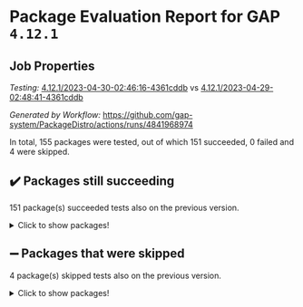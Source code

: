 # Package Evaluation Report for GAP `4.12.1`

## Job Properties

*Testing:* [4.12.1/2023-04-30-02:46:16-4361cddb](https://github.com/gap-system/PackageDistro/blob/data/reports/4.12.1/2023-04-30-02:46:16-4361cddb) vs [4.12.1/2023-04-29-02:48:41-4361cddb](https://github.com/gap-system/PackageDistro/blob/data/reports/4.12.1/2023-04-29-02:48:41-4361cddb)

*Generated by Workflow:* https://github.com/gap-system/PackageDistro/actions/runs/4841968974

In total, 155 packages were tested, out of which 151 succeeded, 0 failed and 4 were skipped.

## :heavy_check_mark: Packages still succeeding

151 package(s) succeeded tests also on the previous version.
<details><summary>Click to show packages!</summary>

- 4ti2interface 2023.02-04 [(success)](https://github.com/gap-system/PackageDistro/actions/runs/4841968974/jobs/8628740147)
- ace 5.6.2 [(success)](https://github.com/gap-system/PackageDistro/actions/runs/4841968974/jobs/8628740213)
- aclib 1.3.2 [(success)](https://github.com/gap-system/PackageDistro/actions/runs/4841968974/jobs/8628740253)
- agt 0.3.1 [(success)](https://github.com/gap-system/PackageDistro/actions/runs/4841968974/jobs/8628740280)
- alnuth 3.2.1 [(success)](https://github.com/gap-system/PackageDistro/actions/runs/4841968974/jobs/8628740321)
- anupq 3.3.0 [(success)](https://github.com/gap-system/PackageDistro/actions/runs/4841968974/jobs/8628740361)
- atlasrep 2.1.6 [(success)](https://github.com/gap-system/PackageDistro/actions/runs/4841968974/jobs/8628740404)
- autodoc 2022.10.20 [(success)](https://github.com/gap-system/PackageDistro/actions/runs/4841968974/jobs/8628740440)
- automata 1.15 [(success)](https://github.com/gap-system/PackageDistro/actions/runs/4841968974/jobs/8628740478)
- automgrp 1.3.2 [(success)](https://github.com/gap-system/PackageDistro/actions/runs/4841968974/jobs/8628740526)
- autpgrp 1.11 [(success)](https://github.com/gap-system/PackageDistro/actions/runs/4841968974/jobs/8628740567)
- cap 2023.04-04 [(success)](https://github.com/gap-system/PackageDistro/actions/runs/4841968974/jobs/8628740608)
- caratinterface 2.3.5 [(success)](https://github.com/gap-system/PackageDistro/actions/runs/4841968974/jobs/8628740658)
- cddinterface 2022.11.01 [(success)](https://github.com/gap-system/PackageDistro/actions/runs/4841968974/jobs/8628740699)
- circle 1.6.6 [(success)](https://github.com/gap-system/PackageDistro/actions/runs/4841968974/jobs/8628740753)
- classicpres 1.22 [(success)](https://github.com/gap-system/PackageDistro/actions/runs/4841968974/jobs/8628740800)
- cohomolo 1.6.11 [(success)](https://github.com/gap-system/PackageDistro/actions/runs/4841968974/jobs/8628740841)
- congruence 1.2.5 [(success)](https://github.com/gap-system/PackageDistro/actions/runs/4841968974/jobs/8628740885)
- corelg 1.56 [(success)](https://github.com/gap-system/PackageDistro/actions/runs/4841968974/jobs/8628740938)
- crime 1.6 [(success)](https://github.com/gap-system/PackageDistro/actions/runs/4841968974/jobs/8628741007)
- crisp 1.4.6 [(success)](https://github.com/gap-system/PackageDistro/actions/runs/4841968974/jobs/8628741062)
- crypting 0.10.4 [(success)](https://github.com/gap-system/PackageDistro/actions/runs/4841968974/jobs/8628741115)
- cryst 4.1.26 [(success)](https://github.com/gap-system/PackageDistro/actions/runs/4841968974/jobs/8628741170)
- crystcat 1.1.10 [(success)](https://github.com/gap-system/PackageDistro/actions/runs/4841968974/jobs/8628741229)
- ctbllib 1.3.5 [(success)](https://github.com/gap-system/PackageDistro/actions/runs/4841968974/jobs/8628741298)
- cubefree 1.19 [(success)](https://github.com/gap-system/PackageDistro/actions/runs/4841968974/jobs/8628741362)
- curlinterface 2.3.1 [(success)](https://github.com/gap-system/PackageDistro/actions/runs/4841968974/jobs/8628741447)
- cvec 2.8.1 [(success)](https://github.com/gap-system/PackageDistro/actions/runs/4841968974/jobs/8628741501)
- datastructures 0.3.0 [(success)](https://github.com/gap-system/PackageDistro/actions/runs/4841968974/jobs/8628741556)
- deepthought 1.0.6 [(success)](https://github.com/gap-system/PackageDistro/actions/runs/4841968974/jobs/8628741614)
- design 1.8 [(success)](https://github.com/gap-system/PackageDistro/actions/runs/4841968974/jobs/8628741667)
- difsets 2.3.1 [(success)](https://github.com/gap-system/PackageDistro/actions/runs/4841968974/jobs/8628741729)
- digraphs 1.6.2 [(success)](https://github.com/gap-system/PackageDistro/actions/runs/4841968974/jobs/8628741804)
- edim 1.3.7 [(success)](https://github.com/gap-system/PackageDistro/actions/runs/4841968974/jobs/8628741874)
- example 4.3.4 [(success)](https://github.com/gap-system/PackageDistro/actions/runs/4841968974/jobs/8628741940)
- examplesforhomalg 2023.02-04 [(success)](https://github.com/gap-system/PackageDistro/actions/runs/4841968974/jobs/8628742011)
- factint 1.6.3 [(success)](https://github.com/gap-system/PackageDistro/actions/runs/4841968974/jobs/8628742084)
- ferret 1.0.9 [(success)](https://github.com/gap-system/PackageDistro/actions/runs/4841968974/jobs/8628742161)
- fga 1.5.0 [(success)](https://github.com/gap-system/PackageDistro/actions/runs/4841968974/jobs/8628742233)
- fining 1.5.5 [(success)](https://github.com/gap-system/PackageDistro/actions/runs/4841968974/jobs/8628742300)
- float 1.0.3 [(success)](https://github.com/gap-system/PackageDistro/actions/runs/4841968974/jobs/8628742370)
- format 1.4.3 [(success)](https://github.com/gap-system/PackageDistro/actions/runs/4841968974/jobs/8628742434)
- forms 1.2.9 [(success)](https://github.com/gap-system/PackageDistro/actions/runs/4841968974/jobs/8628742492)
- fplsa 1.2.6 [(success)](https://github.com/gap-system/PackageDistro/actions/runs/4841968974/jobs/8628742557)
- fr 2.4.12 [(success)](https://github.com/gap-system/PackageDistro/actions/runs/4841968974/jobs/8628742610)
- francy 2.0.3 [(success)](https://github.com/gap-system/PackageDistro/actions/runs/4841968974/jobs/8628742665)
- fwtree 1.3 [(success)](https://github.com/gap-system/PackageDistro/actions/runs/4841968974/jobs/8628742719)
- gapdoc 1.6.6 [(success)](https://github.com/gap-system/PackageDistro/actions/runs/4841968974/jobs/8628742784)
- gauss 2023.02-04 [(success)](https://github.com/gap-system/PackageDistro/actions/runs/4841968974/jobs/8628742846)
- gaussforhomalg 2023.02-04 [(success)](https://github.com/gap-system/PackageDistro/actions/runs/4841968974/jobs/8628742919)
- gbnp 1.0.5 [(success)](https://github.com/gap-system/PackageDistro/actions/runs/4841968974/jobs/8628742984)
- generalizedmorphismsforcap 2023.03-01 [(success)](https://github.com/gap-system/PackageDistro/actions/runs/4841968974/jobs/8628743046)
- genss 1.6.8 [(success)](https://github.com/gap-system/PackageDistro/actions/runs/4841968974/jobs/8628743100)
- gradedmodules 2023.02-04 [(success)](https://github.com/gap-system/PackageDistro/actions/runs/4841968974/jobs/8628743159)
- gradedringforhomalg 2023.02-04 [(success)](https://github.com/gap-system/PackageDistro/actions/runs/4841968974/jobs/8628743218)
- grape 4.9.0 [(success)](https://github.com/gap-system/PackageDistro/actions/runs/4841968974/jobs/8628743275)
- groupoids 1.73 [(success)](https://github.com/gap-system/PackageDistro/actions/runs/4841968974/jobs/8628743338)
- grpconst 2.6.4 [(success)](https://github.com/gap-system/PackageDistro/actions/runs/4841968974/jobs/8628743395)
- guarana 0.96.3 [(success)](https://github.com/gap-system/PackageDistro/actions/runs/4841968974/jobs/8628743451)
- guava 3.18 [(success)](https://github.com/gap-system/PackageDistro/actions/runs/4841968974/jobs/8628743510)
- hap 1.55 [(success)](https://github.com/gap-system/PackageDistro/actions/runs/4841968974/jobs/8628743570)
- hapcryst 0.1.15 [(success)](https://github.com/gap-system/PackageDistro/actions/runs/4841968974/jobs/8628743639)
- hecke 1.5.3 [(success)](https://github.com/gap-system/PackageDistro/actions/runs/4841968974/jobs/8628743696)
- help 3.5 [(success)](https://github.com/gap-system/PackageDistro/actions/runs/4841968974/jobs/8628743763)
- homalg 2023.02-05 [(success)](https://github.com/gap-system/PackageDistro/actions/runs/4841968974/jobs/8628743832)
- homalgtocas 2023.02-04 [(success)](https://github.com/gap-system/PackageDistro/actions/runs/4841968974/jobs/8628743905)
- idrel 2.45 [(success)](https://github.com/gap-system/PackageDistro/actions/runs/4841968974/jobs/8628743972)
- images 1.3.1 [(success)](https://github.com/gap-system/PackageDistro/actions/runs/4841968974/jobs/8628744038)
- intpic 0.3.0 [(success)](https://github.com/gap-system/PackageDistro/actions/runs/4841968974/jobs/8628744105)
- io 4.8.1 [(success)](https://github.com/gap-system/PackageDistro/actions/runs/4841968974/jobs/8628744171)
- io_forhomalg 2023.02-04 [(success)](https://github.com/gap-system/PackageDistro/actions/runs/4841968974/jobs/8628744230)
- irredsol 1.4.4 [(success)](https://github.com/gap-system/PackageDistro/actions/runs/4841968974/jobs/8628744299)
- json 2.1.1 [(success)](https://github.com/gap-system/PackageDistro/actions/runs/4841968974/jobs/8628744359)
- jupyterkernel 1.5.0 [(success)](https://github.com/gap-system/PackageDistro/actions/runs/4841968974/jobs/8628744430)
- jupyterviz 1.5.6 [(success)](https://github.com/gap-system/PackageDistro/actions/runs/4841968974/jobs/8628744490)
- kan 1.35 [(success)](https://github.com/gap-system/PackageDistro/actions/runs/4841968974/jobs/8628744561)
- kbmag 1.5.11 [(success)](https://github.com/gap-system/PackageDistro/actions/runs/4841968974/jobs/8628744623)
- laguna 3.9.6 [(success)](https://github.com/gap-system/PackageDistro/actions/runs/4841968974/jobs/8628744684)
- liealgdb 2.2.1 [(success)](https://github.com/gap-system/PackageDistro/actions/runs/4841968974/jobs/8628744745)
- liepring 2.8 [(success)](https://github.com/gap-system/PackageDistro/actions/runs/4841968974/jobs/8628744831)
- liering 2.4.2 [(success)](https://github.com/gap-system/PackageDistro/actions/runs/4841968974/jobs/8628744883)
- linearalgebraforcap 2023.03-06 [(success)](https://github.com/gap-system/PackageDistro/actions/runs/4841968974/jobs/8628744939)
- localizeringforhomalg 2023.02-04 [(success)](https://github.com/gap-system/PackageDistro/actions/runs/4841968974/jobs/8628744989)
- loops 3.4.3 [(success)](https://github.com/gap-system/PackageDistro/actions/runs/4841968974/jobs/8628745044)
- lpres 1.0.3 [(success)](https://github.com/gap-system/PackageDistro/actions/runs/4841968974/jobs/8628745090)
- majoranaalgebras 1.5.1 [(success)](https://github.com/gap-system/PackageDistro/actions/runs/4841968974/jobs/8628745136)
- mapclass 1.4.6 [(success)](https://github.com/gap-system/PackageDistro/actions/runs/4841968974/jobs/8628745195)
- matgrp 0.70 [(success)](https://github.com/gap-system/PackageDistro/actions/runs/4841968974/jobs/8628745254)
- matricesforhomalg 2023.02-04 [(success)](https://github.com/gap-system/PackageDistro/actions/runs/4841968974/jobs/8628745316)
- modisom 2.5.4 [(success)](https://github.com/gap-system/PackageDistro/actions/runs/4841968974/jobs/8628745381)
- modulepresentationsforcap 2023.03-01 [(success)](https://github.com/gap-system/PackageDistro/actions/runs/4841968974/jobs/8628745434)
- modules 2023.02-04 [(success)](https://github.com/gap-system/PackageDistro/actions/runs/4841968974/jobs/8628745498)
- monoidalcategories 2023.04-01 [(success)](https://github.com/gap-system/PackageDistro/actions/runs/4841968974/jobs/8628745562)
- nconvex 2022.09-01 [(success)](https://github.com/gap-system/PackageDistro/actions/runs/4841968974/jobs/8628745612)
- nilmat 1.4.2 [(success)](https://github.com/gap-system/PackageDistro/actions/runs/4841968974/jobs/8628745658)
- nock 1.5 [(success)](https://github.com/gap-system/PackageDistro/actions/runs/4841968974/jobs/8628745709)
- normalizinterface 1.3.5 [(success)](https://github.com/gap-system/PackageDistro/actions/runs/4841968974/jobs/8628745748)
- nq 2.5.10 [(success)](https://github.com/gap-system/PackageDistro/actions/runs/4841968974/jobs/8628745799)
- numericalsgps 1.3.1 [(success)](https://github.com/gap-system/PackageDistro/actions/runs/4841968974/jobs/8628745840)
- openmath 11.5.3 [(success)](https://github.com/gap-system/PackageDistro/actions/runs/4841968974/jobs/8628745886)
- orb 4.9.0 [(success)](https://github.com/gap-system/PackageDistro/actions/runs/4841968974/jobs/8628745917)
- packagemanager 1.4.1 [(success)](https://github.com/gap-system/PackageDistro/actions/runs/4841968974/jobs/8628745962)
- patternclass 2.4.3 [(success)](https://github.com/gap-system/PackageDistro/actions/runs/4841968974/jobs/8628746003)
- permut 2.0.4 [(success)](https://github.com/gap-system/PackageDistro/actions/runs/4841968974/jobs/8628746045)
- polenta 1.3.10 [(success)](https://github.com/gap-system/PackageDistro/actions/runs/4841968974/jobs/8628746092)
- polymaking 0.8.6 [(success)](https://github.com/gap-system/PackageDistro/actions/runs/4841968974/jobs/8628746132)
- primgrp 3.4.4 [(success)](https://github.com/gap-system/PackageDistro/actions/runs/4841968974/jobs/8628746174)
- profiling 2.5.2 [(success)](https://github.com/gap-system/PackageDistro/actions/runs/4841968974/jobs/8628746232)
- qpa 1.34 [(success)](https://github.com/gap-system/PackageDistro/actions/runs/4841968974/jobs/8628746272)
- quagroup 1.8.3 [(success)](https://github.com/gap-system/PackageDistro/actions/runs/4841968974/jobs/8628746314)
- radiroot 2.9 [(success)](https://github.com/gap-system/PackageDistro/actions/runs/4841968974/jobs/8628746369)
- rcwa 4.7.1 [(success)](https://github.com/gap-system/PackageDistro/actions/runs/4841968974/jobs/8628746411)
- rds 1.8 [(success)](https://github.com/gap-system/PackageDistro/actions/runs/4841968974/jobs/8628746449)
- recog 1.4.2 [(success)](https://github.com/gap-system/PackageDistro/actions/runs/4841968974/jobs/8628746498)
- repndecomp 1.3.0 [(success)](https://github.com/gap-system/PackageDistro/actions/runs/4841968974/jobs/8628746532)
- repsn 3.1.1 [(success)](https://github.com/gap-system/PackageDistro/actions/runs/4841968974/jobs/8628746565)
- resclasses 4.7.3 [(success)](https://github.com/gap-system/PackageDistro/actions/runs/4841968974/jobs/8628746599)
- ringsforhomalg 2023.02-05 [(success)](https://github.com/gap-system/PackageDistro/actions/runs/4841968974/jobs/8628746636)
- sco 2023.02-04 [(success)](https://github.com/gap-system/PackageDistro/actions/runs/4841968974/jobs/8628746678)
- scscp 2.4.1 [(success)](https://github.com/gap-system/PackageDistro/actions/runs/4841968974/jobs/8628746705)
- semigroups 5.2.1 [(success)](https://github.com/gap-system/PackageDistro/actions/runs/4841968974/jobs/8628746742)
- sglppow 2.3 [(success)](https://github.com/gap-system/PackageDistro/actions/runs/4841968974/jobs/8628746787)
- sgpviz 0.999.5 [(success)](https://github.com/gap-system/PackageDistro/actions/runs/4841968974/jobs/8628746841)
- simpcomp 2.1.14 [(success)](https://github.com/gap-system/PackageDistro/actions/runs/4841968974/jobs/8628746908)
- singular 2023.02.09 [(success)](https://github.com/gap-system/PackageDistro/actions/runs/4841968974/jobs/8628746954)
- sl2reps 1.1 [(success)](https://github.com/gap-system/PackageDistro/actions/runs/4841968974/jobs/8628747017)
- sla 1.5.3 [(success)](https://github.com/gap-system/PackageDistro/actions/runs/4841968974/jobs/8628747082)
- smallgrp 1.5.2 [(success)](https://github.com/gap-system/PackageDistro/actions/runs/4841968974/jobs/8628747136)
- smallsemi 0.6.13 [(success)](https://github.com/gap-system/PackageDistro/actions/runs/4841968974/jobs/8628747213)
- sonata 2.9.6 [(success)](https://github.com/gap-system/PackageDistro/actions/runs/4841968974/jobs/8628747286)
- sophus 1.27 [(success)](https://github.com/gap-system/PackageDistro/actions/runs/4841968974/jobs/8628747347)
- spinsym 1.5.2 [(success)](https://github.com/gap-system/PackageDistro/actions/runs/4841968974/jobs/8628747413)
- standardff 0.9.4 [(success)](https://github.com/gap-system/PackageDistro/actions/runs/4841968974/jobs/8628747464)
- symbcompcc 1.3.2 [(success)](https://github.com/gap-system/PackageDistro/actions/runs/4841968974/jobs/8628747540)
- thelma 1.3 [(success)](https://github.com/gap-system/PackageDistro/actions/runs/4841968974/jobs/8628747607)
- tomlib 1.2.9 [(success)](https://github.com/gap-system/PackageDistro/actions/runs/4841968974/jobs/8628747669)
- toolsforhomalg 2023.03-01 [(success)](https://github.com/gap-system/PackageDistro/actions/runs/4841968974/jobs/8628747737)
- toric 1.9.5 [(success)](https://github.com/gap-system/PackageDistro/actions/runs/4841968974/jobs/8628747787)
- toricvarieties 2022.07.13 [(success)](https://github.com/gap-system/PackageDistro/actions/runs/4841968974/jobs/8628747840)
- transgrp 3.6.4 [(success)](https://github.com/gap-system/PackageDistro/actions/runs/4841968974/jobs/8628747901)
- ugaly 4.0.3 [(success)](https://github.com/gap-system/PackageDistro/actions/runs/4841968974/jobs/8628747962)
- unipot 1.5 [(success)](https://github.com/gap-system/PackageDistro/actions/runs/4841968974/jobs/8628748017)
- unitlib 4.2.0 [(success)](https://github.com/gap-system/PackageDistro/actions/runs/4841968974/jobs/8628748097)
- utils 0.82 [(success)](https://github.com/gap-system/PackageDistro/actions/runs/4841968974/jobs/8628748145)
- uuid 0.7 [(success)](https://github.com/gap-system/PackageDistro/actions/runs/4841968974/jobs/8628748211)
- walrus 0.9991 [(success)](https://github.com/gap-system/PackageDistro/actions/runs/4841968974/jobs/8628748268)
- wedderga 4.10.3 [(success)](https://github.com/gap-system/PackageDistro/actions/runs/4841968974/jobs/8628748316)
- xmod 2.91 [(success)](https://github.com/gap-system/PackageDistro/actions/runs/4841968974/jobs/8628748374)
- xmodalg 1.23 [(success)](https://github.com/gap-system/PackageDistro/actions/runs/4841968974/jobs/8628748430)
- yangbaxter 0.10.3 [(success)](https://github.com/gap-system/PackageDistro/actions/runs/4841968974/jobs/8628748493)
- zeromqinterface 0.14 [(success)](https://github.com/gap-system/PackageDistro/actions/runs/4841968974/jobs/8628748555)
</details>

## :heavy_minus_sign: Packages that were skipped

4 package(s) skipped tests also on the previous version.
<details><summary>Click to show packages!</summary>

- browse 1.8.21 [(skipped)](https://github.com/gap-system/PackageDistro/actions/runs/4841968974/jobs/8628601107)
- itc 1.5.1 [(skipped)](https://github.com/gap-system/PackageDistro/actions/runs/4841968974/jobs/8628601107)
- polycyclic 2.16 [(skipped)](https://github.com/gap-system/PackageDistro/actions/runs/4841968974/jobs/8628601107)
- xgap 4.31 [(skipped)](https://github.com/gap-system/PackageDistro/actions/runs/4841968974/jobs/8628601107)
</details>


